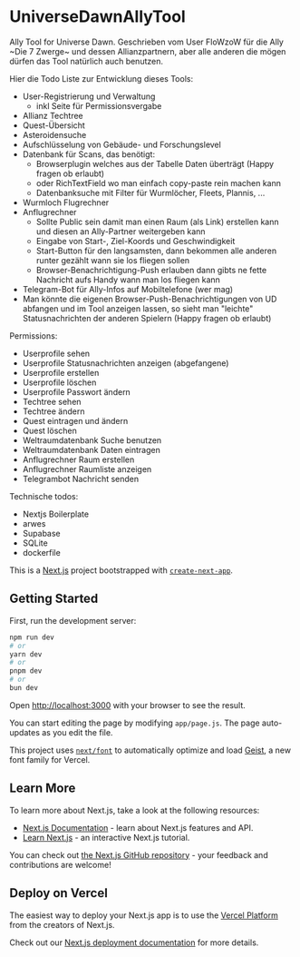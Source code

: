 # UniverseDawnAllyTool
Ally Tool for Universe Dawn. 
Geschrieben vom User FloWzoW für die Ally ~Die 7 Zwerge~ und dessen Allianzpartnern, 
aber alle anderen die mögen dürfen das Tool natürlich auch benutzen.

Hier die Todo Liste zur Entwicklung dieses Tools:
- User-Registrierung und Verwaltung
    - inkl Seite für Permissionsvergabe
- Allianz Techtree
- Quest-Übersicht
- Asteroidensuche
- Aufschlüsselung von Gebäude- und Forschungslevel
- Datenbank für Scans, das benötigt:
    - Browserplugin welches aus der Tabelle Daten überträgt (Happy fragen ob erlaubt)
    - oder RichTextField wo man einfach copy-paste rein machen kann 
    - Datenbanksuche mit Filter für Wurmlöcher, Fleets, Plannis, ...
- Wurmloch Flugrechner
- Anflugrechner
    - Sollte Public sein damit man einen Raum (als Link) erstellen kann und diesen an Ally-Partner weitergeben kann
    - Eingabe von Start-, Ziel-Koords und Geschwindigkeit
    - Start-Button für den langsamsten, dann bekommen alle anderen runter gezählt wann sie los fliegen sollen
    - Browser-Benachrichtigung-Push erlauben dann gibts ne fette Nachricht aufs Handy wann man los fliegen kann
- Telegram-Bot für Ally-Infos auf Mobiltelefone (wer mag)
- Man könnte die eigenen Browser-Push-Benachrichtigungen von UD abfangen und im Tool anzeigen lassen, so sieht man "leichte" Statusnachrichten der anderen Spielern (Happy fragen ob erlaubt)


Permissions:
- Userprofile sehen
- Userprofile Statusnachrichten anzeigen (abgefangene)
- Userprofile erstellen
- Userprofile löschen
- Userprofile Passwort ändern
- Techtree sehen
- Techtree ändern
- Quest eintragen und ändern
- Quest löschen
- Weltraumdatenbank Suche benutzen
- Weltraumdatenbank Daten eintragen
- Anflugrechner Raum erstellen
- Anflugrechner Raumliste anzeigen
- Telegrambot Nachricht senden


Technische todos:
- Nextjs Boilerplate
- arwes
- Supabase
- SQLite
- dockerfile


This is a [Next.js](https://nextjs.org) project bootstrapped with [`create-next-app`](https://github.com/vercel/next.js/tree/canary/packages/create-next-app).

## Getting Started

First, run the development server:

```bash
npm run dev
# or
yarn dev
# or
pnpm dev
# or
bun dev
```

Open [http://localhost:3000](http://localhost:3000) with your browser to see the result.

You can start editing the page by modifying `app/page.js`. The page auto-updates as you edit the file.

This project uses [`next/font`](https://nextjs.org/docs/app/building-your-application/optimizing/fonts) to automatically optimize and load [Geist](https://vercel.com/font), a new font family for Vercel.

## Learn More

To learn more about Next.js, take a look at the following resources:

- [Next.js Documentation](https://nextjs.org/docs) - learn about Next.js features and API.
- [Learn Next.js](https://nextjs.org/learn) - an interactive Next.js tutorial.

You can check out [the Next.js GitHub repository](https://github.com/vercel/next.js) - your feedback and contributions are welcome!

## Deploy on Vercel

The easiest way to deploy your Next.js app is to use the [Vercel Platform](https://vercel.com/new?utm_medium=default-template&filter=next.js&utm_source=create-next-app&utm_campaign=create-next-app-readme) from the creators of Next.js.

Check out our [Next.js deployment documentation](https://nextjs.org/docs/app/building-your-application/deploying) for more details.
